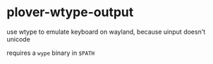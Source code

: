 # plover-wtype-output

use wtype to emulate keyboard on wayland, because uinput doesn't unicode

requires a `wype` binary in `$PATH`

